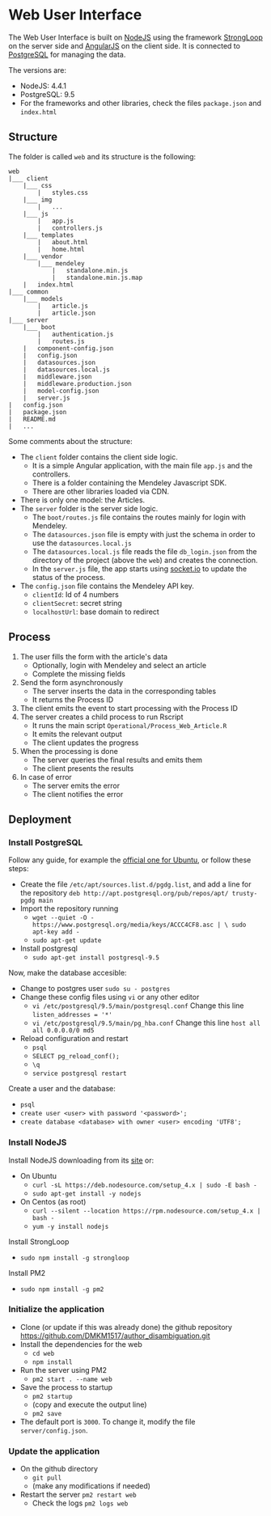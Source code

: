 
# Web User Interface

The Web User Interface is built on [NodeJS](https://nodejs.org/) using the framework [StrongLoop](https://strongloop.com/) on the server side and [AngularJS](https://angular.io/) on the client side. It is connected to [PostgreSQL](https://www.postgresql.org/) for managing the data.

The versions are:

 - NodeJS: 4.4.1
 - PostgreSQL: 9.5
 - For the frameworks and other libraries, check the files `package.json` and `index.html`

## Structure

The folder is called 	`web` and its structure is the following:
```
web
|___ client
	|___ css
		|   styles.css
	|___ img
		|   ...
	|___ js
		|   app.js
		|   controllers.js
	|___ templates
		|   about.html
		|   home.html
	|___ vendor
		|___ mendeley
			|   standalone.min.js
			|   standalone.min.js.map
	|   index.html
|___ common
	|___ models
		|   article.js
		|   article.json
|___ server
	|___ boot
		|   authentication.js
		|   routes.js
	|   component-config.json
	|   config.json
	|   datasources.json
	|   datasources.local.js
	|   middleware.json
	|   middleware.production.json
	|   model-config.json
	|   server.js
|   config.json
|   package.json
|   README.md
|   ...
```

Some comments about the structure:

 - The `client` folder contains the client side logic. 
	 - It is a simple Angular application, with the main file `app.js` and the controllers.
	 - There is a folder containing the Mendeley Javascript SDK.
	 - There are other libraries loaded via CDN.
 - There is only one model: the Articles.
 - The `server` folder is the server side logic.
	 - The `boot/routes.js` file contains the routes mainly for login with Mendeley.
	 - The `datasources.json` file is empty with just the schema in order to use the `datasources.local.js`
	 - The `datasources.local.js` file reads the file `db_login.json` from the directory of the project (above the `web`) and creates the connection.
	 - In the `server.js` file, the app starts using [socket.io](http://socket.io/) to update the status of the process.
 - The `config.json` file contains the Mendeley API key.
	 - `clientId`: Id of 4 numbers
	 - `clientSecret`: secret string
	 - `localhostUrl`: base domain to redirect


## Process

 1. The user fills the form with the article's data
	 - Optionally, login with Mendeley and select an article
	 - Complete the missing fields
 2. Send the form asynchronously
	 - The server inserts the data in the corresponding tables
	 - It returns the Process ID
 3. The client emits the event to start processing with the Process ID
 4. The server creates a child process to run Rscript
	 - It runs the main script `Operational/Process_Web_Article.R`
	 - It emits the relevant output
	 - The client updates the progress
 5. When the processing is done
	 - The server queries the final results and emits them
	 - The client presents the results
 6. In case of error
	 - The server emits the error
	 - The client notifies the error

## Deployment

### Install PostgreSQL

Follow any guide, for example the [official one for Ubuntu](https://www.postgresql.org/download/linux/ubuntu/), or follow these steps:

 - Create the file `/etc/apt/sources.list.d/pgdg.list`, and add a line for the repository
`deb http://apt.postgresql.org/pub/repos/apt/ trusty-pgdg main`
 - Import the repository running
	 - `wget --quiet -O - https://www.postgresql.org/media/keys/ACCC4CF8.asc | \
	  sudo apt-key add -`
	 - `sudo apt-get update`
 - Install postgresql
	 - `sudo apt-get install postgresql-9.5`

Now, make the database accesible:

 - Change to postgres user
	`sudo su - postgres`
 - Change these config files using `vi` or any other editor
	 - `vi /etc/postgresql/9.5/main/postgresql.conf`
		Change this line `listen_addresses = '*'`
	 - `vi /etc/postgresql/9.5/main/pg_hba.conf`
		Change this line `host all all 0.0.0.0/0 md5`
 - Reload configuration and restart
	 - `psql`
	 - `SELECT pg_reload_conf();`
	 - `\q`
	 - `service postgresql restart`

Create a user and the database:

 - `psql`
 - `create user <user> with password '<password>';`
 - `create database <database> with owner <user> encoding 'UTF8';`



### Install NodeJS

Install NodeJS downloading from its [site](https://nodejs.org/en/download/) or:

 - On Ubuntu
	 - `curl -sL https://deb.nodesource.com/setup_4.x | sudo -E bash -`
	 - `sudo apt-get install -y nodejs`
 - On Centos (as root)
	 - `curl --silent --location https://rpm.nodesource.com/setup_4.x | bash -`
	 - `yum -y install nodejs`

Install StrongLoop

 - `sudo npm install -g strongloop`

Install PM2

 - `sudo npm install -g pm2`


### Initialize the application

 - Clone (or update if this was already done) the github repository https://github.com/DMKM1517/author_disambiguation.git
 - Install the dependencies for the web
	 - `cd web`
	 - `npm install`
 - Run the server using PM2
	 - `pm2 start . --name web`
 - Save the process to startup
	 - `pm2 startup`
	 - (copy and execute the output line)
	 - `pm2 save`
 - The default port is `3000`. To change it, modify the file `server/config.json`.


### Update the application

 - On the github directory
	 - `git pull`
	 - (make any modifications if needed)
 - Restart the server
	`pm2 restart web`
	 - Check the logs
		`pm2 logs web`
